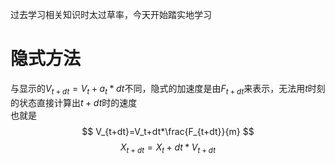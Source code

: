过去学习相关知识时太过草率，今天开始踏实地学习  
# 隐式方法
与显示的$V_{t+dt}=V_t+a_t*dt$不同，隐式的加速度是由$F_{t+dt}$来表示，无法用$t$时刻的状态直接计算出$t+dt$时的速度  
也就是  
$$
V_{t+dt}=V_t+dt*\frac{F_{t+dt}}{m}
$$
$$
X_{t+dt}=X_t+dt * V_{t+dt}
$$